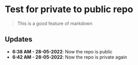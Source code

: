 # Test for private to public repo

> This is a good feature of markdown

## Updates 
- **6:38 AM - 28-05-2022**: Now the repo is public
- **6:42 AM - 28-05-2022**: Now the repo is private again
